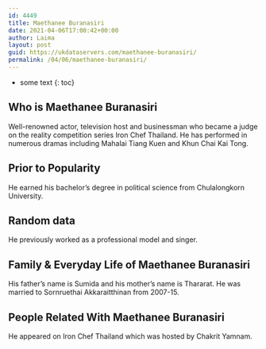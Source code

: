 ```yaml
---
id: 4449
title: Maethanee Buranasiri
date: 2021-04-06T17:00:42+00:00
author: Laima
layout: post
guid: https://ukdataservers.com/maethanee-buranasiri/
permalink: /04/06/maethanee-buranasiri/
---
```


* some text
{: toc}


## Who is Maethanee Buranasiri
                  
                  
                  
Well-renowned actor, television host and businessman who became a judge on the reality competition series Iron Chef Thailand. He has performed in numerous dramas including Mahalai Tiang Kuen and Khun Chai Kai Tong.
                  
              
            
              
            
                
                
                
## Prior to Popularity
                  
                  
                  
He earned his bachelor&#8217;s degree in political science from Chulalongkorn University.
                  
              
            
              
            
                
                
                
## Random data
                  
                  
                  
He previously worked as a professional model and singer.
                  
              
            
              
            
                
                
                
## Family & Everyday Life of Maethanee Buranasiri
                  
                  
                  
His father&#8217;s name is Sumida and his mother&#8217;s name is Thararat. He was married to Sornruethai Akkaraitthinan from 2007-15.
                  
              
            
              
            
                
                
                
## People Related With Maethanee Buranasiri
                  
                  
                  
He appeared on Iron Chef Thailand which was hosted by Chakrit Yamnam.
                  
              
            
              
            
                
              
            
              
              
            
            
              
            
          
          
          